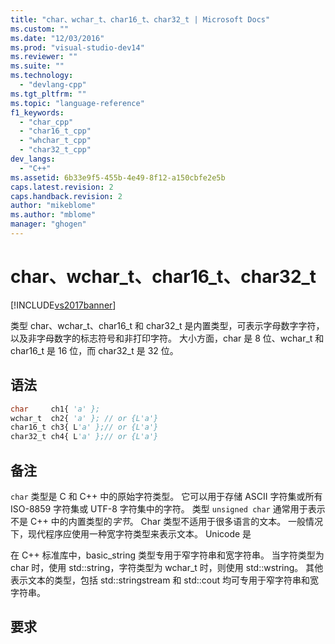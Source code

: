 ```yaml
---
title: "char、wchar_t、char16_t、char32_t | Microsoft Docs"
ms.custom: ""
ms.date: "12/03/2016"
ms.prod: "visual-studio-dev14"
ms.reviewer: ""
ms.suite: ""
ms.technology: 
  - "devlang-cpp"
ms.tgt_pltfrm: ""
ms.topic: "language-reference"
f1_keywords: 
  - "char_cpp"
  - "char16_t_cpp"
  - "whchar_t_cpp"
  - "char32_t_cpp"
dev_langs: 
  - "C++"
ms.assetid: 6b33e9f5-455b-4e49-8f12-a150cbfe2e5b
caps.latest.revision: 2
caps.handback.revision: 2
author: "mikeblome"
ms.author: "mblome"
manager: "ghogen"
---
```

# char、wchar_t、char16_t、char32_t
[!INCLUDE[vs2017banner](../assembler/inline/includes/vs2017banner.md)]

类型 char、wchar\_t、char16\_t 和 char32\_t 是内置类型，可表示字母数字字符，以及非字母数字的标志符号和非打印字符。  大小方面，char 是 8 位、wchar\_t 和 char16\_t 是 16 位，而 char32\_t 是 32 位。  
  
## 语法  
  
```vb  
char     ch1{ 'a' };  
wchar_t  ch2{ 'a' }; // or {L'a'}  
char16_t ch3{ L'a' };// or {L'a'}  
char32_t ch4{ L'a' };// or {L'a'}  
```  
  
## 备注  
 `char` 类型是 C 和 C\+\+ 中的原始字符类型。  它可以用于存储 ASCII 字符集或所有 ISO\-8859 字符集或 UTF\-8 字符集中的字符。  类型 `unsigned char` 通常用于表示不是 C\+\+ 中的内置类型的*字节*。  Char 类型不适用于很多语言的文本。  一般情况下，现代程序应使用一种宽字符类型来表示文本。  Unicode 是  
  
 在 C\+\+ 标准库中，basic\_string 类型专用于窄字符串和宽字符串。  当字符类型为 char 时，使用 std::string，字符类型为 wchar\_t 时，则使用 std::wstring。  其他表示文本的类型，包括 std::stringstream 和 std::cout 均可专用于窄字符串和宽字符串。  
  
## 要求